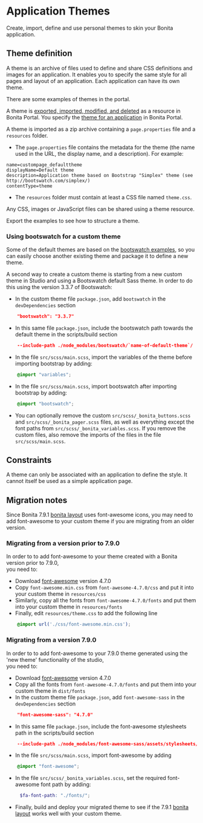 # Application Themes

Create, import, define and use personal themes to skin your Bonita application.

## Theme definition

A theme is an archive of files used to define and share CSS definitions and images for an application.
It enables you to specify the same style for all pages and layout of an application.
Each application can have its own theme.

There are some examples of themes in the portal.

A theme is [exported, imported, modified, and deleted](resource-management.md) as a resource in Bonita Portal. You specify the [theme for an application](applications.md) in Bonita Portal.

A theme is imported as a zip archive containing a `page.properties` file and a `resources` folder.

- The `page.properties` file contains the metadata for the theme (the name used in the URL, the display name, and a description). For example: 

```properties
name=custompage_defaulttheme
displayName=Default theme
description=Application theme based on Bootstrap "Simplex" theme (see http://bootswatch.com/simplex/)
contentType=theme
```

- The `resources` folder must contain at least a CSS file named `theme.css`.

Any CSS, images or JavaScript files can be shared using a theme resource.

Export the examples to see how to structure a theme.

### Using bootswatch for a custom theme

Some of the default themes are based on the [bootswatch examples](https://bootswatch.com/), so you can easily choose another existing theme and package it to define a new theme.

A second way to create a custom theme is starting from a new custom theme in Studio and using a Bootswatch default Sass theme. In order to do this using the version 3.3.7 of Bootswatch:

- In the custom theme file `package.json`, add `bootswatch` in the `devDependencies` section

```json
    "bootswatch": "3.3.7"
```

- In this same file `package.json`, include the bootswatch path towards the default theme in the scripts/build section   

```json
    --include-path ./node_modules/bootswatch/`name-of-default-theme`/
```

- In the file `src/scss/main.scss`, import the variables of the theme before importing bootstrap by adding: 

```scss
    @import "variables";
```

- In the file `src/scss/main.scss`, import bootswatch after importing bootstrap by adding: 

```scss
    @import "bootswatch";
```

- You can optionally remove the custom `src/scss/_bonita_buttons.scss` and `src/scss/_bonita_pager.scss` files, as well as everything except the font paths from `src/scss/_bonita_variables.scss`. If you remove the custom files, also remove the imports of the files in the file `src/scss/main.scss`.

## Constraints

A theme can only be associated with an application to define the style. It cannot itself be used as a simple application page.

<a id="font-awesome"/>

## Migration notes

Since Bonita 7.9.1 [bonita layout](bonita-layout.md) uses font-awesome icons, you may need to add font-awesome to your 
custom theme if you are migrating from an older version.  

### Migrating from a version prior to 7.9.0

In order to to add font-awesome to your theme created with a Bonita version prior to 7.9.0,  
you need to:

- Download [font-awesome](https://fontawesome.com/v4.7.0/assets/font-awesome-4.7.0.zip) version 4.7.0
- Copy `font-awesome.min.css` from `font-awesome-4.7.0/css` and put it into your custom theme in `resources/css`
- Similarly, copy all the fonts from `font-awesome-4.7.0/fonts` and put them into your custom theme in `resources/fonts`
- Finally, edit `resources/theme.css` to add the following line 

```css
    @import url('./css/font-awesome.min.css');
```

### Migrating from a version 7.9.0

In order to to add font-awesome to your 7.9.0 theme generated using the 'new theme' functionality of the studio,  
you need to:

- Download [font-awesome](https://fontawesome.com/v4.7.0/assets/font-awesome-4.7.0.zip) version 4.7.0
- Copy all the fonts from `font-awesome-4.7.0/fonts` and put them into your custom theme in `dist/fonts`
- In the custom theme file `package.json`, add `font-awesome-sass` in the `devDependencies` section

```json
    "font-awesome-sass": "4.7.0"
```

- In this same file `package.json`, include the font-awesome stylesheets path in the scripts/build section   

```json
    --include-path ./node_modules/font-awesome-sass/assets/stylesheets/
```

- In the file `src/scss/main.scss`, import font-awesome by adding 

```scss
    @import "font-awesome";
```

- In the file `src/scss/_bonita_variables.scss`, set the required font-awesome font path by adding:

```scss
     $fa-font-path: "./fonts/"; 
```

- Finally, build and deploy your migrated theme to see if the 7.9.1 [bonita layout](bonita-layout.md) works well with 
  your custom theme.   
